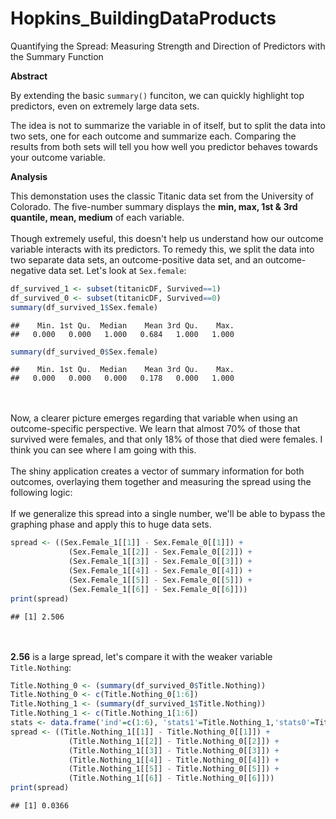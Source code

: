 # Hopkins_BuildingDataProducts
Quantifying the Spread: Measuring Strength and Direction of Predictors with the Summary Function

**Abstract**

By extending the basic ``summary()`` funciton, we can quickly highlight top predictors, even on extremely large data sets.

The idea is not to summarize the variable in of itself, but to split the data into two sets, one for each outcome and summarize each. Comparing the results from both sets will tell you how well you predictor behaves towards your outcome variable. 

**Analysis**

This demonstation uses the classic Titanic data set from the University of Colorado. The five-number summary</a> displays the <b>min, max, 1st & 3rd quantile, mean, medium</b> of each variable.
<BR><BR>
Though extremely useful, this doesn't help us understand how our outcome variable interacts with its predictors. To remedy this, we split the data into two separate data sets, an outcome-positive data set, and an outcome-negative data set. Let's look at ``Sex.female``:


```r
df_survived_1 <- subset(titanicDF, Survived==1)
df_survived_0 <- subset(titanicDF, Survived==0)
summary(df_survived_1$Sex.female)
```

```
##    Min. 1st Qu.  Median    Mean 3rd Qu.    Max. 
##   0.000   0.000   1.000   0.684   1.000   1.000
```

```r
summary(df_survived_0$Sex.female)
```

```
##    Min. 1st Qu.  Median    Mean 3rd Qu.    Max. 
##   0.000   0.000   0.000   0.178   0.000   1.000
```
<BR><BR>
Now, a clearer picture emerges regarding that variable when using an outcome-specific perspective. We learn that almost 70% of those that survived were females, and that only 18% of those that died were females. I think you can see where I am going with this.
<BR><BR>
The shiny application creates a vector of summary information for both outcomes, overlaying them together and measuring the spread using the following logic:
<BR><BR>
If we generalize this spread into a single number, we'll be able to bypass the graphing phase and apply this to huge data sets.


```r
spread <- ((Sex.Female_1[[1]] - Sex.Female_0[[1]]) +
             (Sex.Female_1[[2]] - Sex.Female_0[[2]]) +
             (Sex.Female_1[[3]] - Sex.Female_0[[3]]) +
             (Sex.Female_1[[4]] - Sex.Female_0[[4]]) +
             (Sex.Female_1[[5]] - Sex.Female_0[[5]]) +
             (Sex.Female_1[[6]] - Sex.Female_0[[6]]))
print(spread)
```

```
## [1] 2.506
```
<BR><BR>
<b>2.56</b> is a large spread, let's compare it with the weaker variable ``Title.Nothing``:


```r
Title.Nothing_0 <- (summary(df_survived_0$Title.Nothing))
Title.Nothing_0 <- c(Title.Nothing_0[1:6])
Title.Nothing_1 <- (summary(df_survived_1$Title.Nothing))
Title.Nothing_1 <- c(Title.Nothing_1[1:6])
stats <- data.frame('ind'=c(1:6), 'stats1'=Title.Nothing_1,'stats0'=Title.Nothing_0)
spread <- ((Title.Nothing_1[[1]] - Title.Nothing_0[[1]]) +
             (Title.Nothing_1[[2]] - Title.Nothing_0[[2]]) +
             (Title.Nothing_1[[3]] - Title.Nothing_0[[3]]) +
             (Title.Nothing_1[[4]] - Title.Nothing_0[[4]]) +
             (Title.Nothing_1[[5]] - Title.Nothing_0[[5]]) +
             (Title.Nothing_1[[6]] - Title.Nothing_0[[6]]))
print(spread)
```

```
## [1] 0.0366
